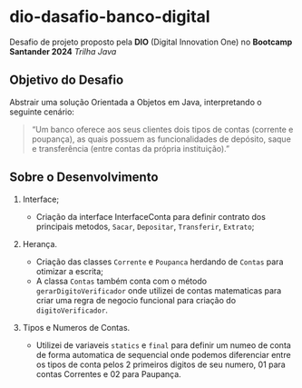 # dio-dasafio-banco-digital

Desafio de projeto proposto pela **DIO** (Digital Innovation One) no **Bootcamp Santander 2024** *Trilha Java* 

## Objetivo do Desafio

Abstrair uma solução Orientada a Objetos em Java, interpretando o seguinte cenário:

> “Um banco oferece aos seus clientes dois tipos de contas (corrente e poupança), as quais possuem as funcionalidades de depósito, saque e transferência (entre contas da própria instituição).”

## Sobre o Desenvolvimento

1. Interface;
   - Criação da interface InterfaceConta para definir contrato dos principais metodos, `Sacar`, `Depositar`, `Transferir`, `Extrato`;
     
2. Herança.
   - Criação das classes `Corrente` e `Poupanca` herdando de `Contas` para otimizar a escrita;
   - A classa `Contas` também conta com o método `gerarDigitoVerificador` onde utilizei de contas matematicas para criar uma regra de negocio funcional para criação do `digitoVerificador`.
  
3. Tipos e Numeros de Contas.
   - Utilizei de variaveis `statics` e `final` para definir um numeo de conta de forma automatica de sequencial onde podemos diferenciar entre os tipos de conta pelos 2 primeiros digitos de seu numero, 01 para contas Correntes e 02 para Paupança.
